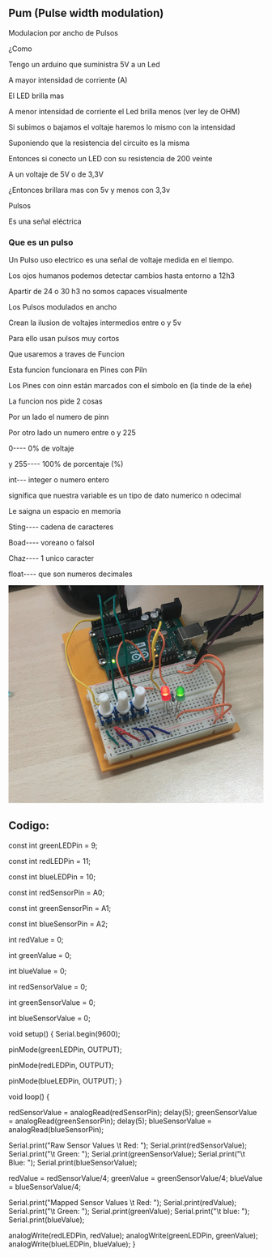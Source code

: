 ## Pum (Pulse width modulation)

Modulacion por ancho de Pulsos

¿Como 


Tengo un arduino que suministra 5V a un Led

A mayor intensidad de corriente (A)

El LED brilla mas

A menor intensidad de corriente el Led brilla menos (ver ley de OHM)

Si subimos o bajamos el voltaje haremos lo mismo con la intensidad 

Suponiendo que la resistencia del circuito es la misma

Entonces si conecto un LED con su resistencia de 200 veinte 

A un voltaje de 5V o de 3,3V

¿Entonces brillara mas con 5v y menos con 3,3v

Pulsos

Es una señal eléctrica

### Que es un pulso

Un Pulso uso electrico es una señal de voltaje medida en el tiempo.

Los ojos humanos podemos detectar cambios hasta entorno a 12h3 

Apartir de 24 o 30 h3 no somos capaces visualmente

Los Pulsos modulados en ancho

Crean la ilusion de voltajes intermedios entre o y 5v

Para ello usan pulsos muy cortos

Que usaremos a traves de Funcion 

Esta funcion funcionara en Pines con Piln

Los Pines con oinn están marcados con el simbolo en (la tinde de la eñe)

La funcion nos pide 2 cosas 

Por un lado el numero de pinn

Por otro lado un numero entre o y 225

0---- 0% de voltaje

y 255---- 100% de porcentaje (%)

int--- integer o numero entero

significa que nuestra variable es un tipo de dato numerico n odecimal

Le saigna un espacio en memoria

Sting---- cadena de caracteres

Boad---- voreano o falsol

Chaz---- 1 unico caracter

float---- que son numeros decimales






![](https://raw.githubusercontent.com/Baelyn1/Arduino/main/Captura%20de%20pantalla%20de%202021-11-09%2014-04-49.png)


## Codigo:

const int greenLEDPin = 9;

const int redLEDPin = 11;

const int blueLEDPin = 10;

const int redSensorPin = A0;

const int greenSensorPin = A1;

const int blueSensorPin = A2;


int redValue = 0;

int greenValue = 0;

int blueValue = 0;


int redSensorValue = 0;

int greenSensorValue = 0;

int blueSensorValue = 0;

void setup() {
  Serial.begin(9600);

  pinMode(greenLEDPin, OUTPUT);

  pinMode(redLEDPin, OUTPUT);

  pinMode(blueLEDPin, OUTPUT);
}

void loop() {

 redSensorValue = analogRead(redSensorPin);
 delay(5);
 greenSensorValue = analogRead(greenSensorPin);
 delay(5);
 blueSensorValue = analogRead(blueSensorPin);

 Serial.print("Raw Sensor Values \t Red: ");
 Serial.print(redSensorValue);
 Serial.print("\t Green: ");
 Serial.print(greenSensorValue);
 Serial.print("\t Blue: ");
 Serial.print(blueSensorValue);

 redValue = redSensorValue/4;
 greenValue = greenSensorValue/4;
 blueValue = blueSensorValue/4;

 Serial.print("Mapped Sensor Values \t Red: ");
 Serial.print(redValue);
 Serial.print("\t Green: ");
 Serial.print(greenValue);
 Serial.print("\t blue: ");
 Serial.print(blueValue);

 analogWrite(redLEDPin, redValue);
 analogWrite(greenLEDPin, greenValue);
 analogWrite(blueLEDPin, blueValue);
}


